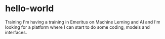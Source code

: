 # hello-world
Training
I'm having a training in Emeritus on Machine Lerning and AI and I'm looking for a platform where I can start to do some coding, models and interfaces.
